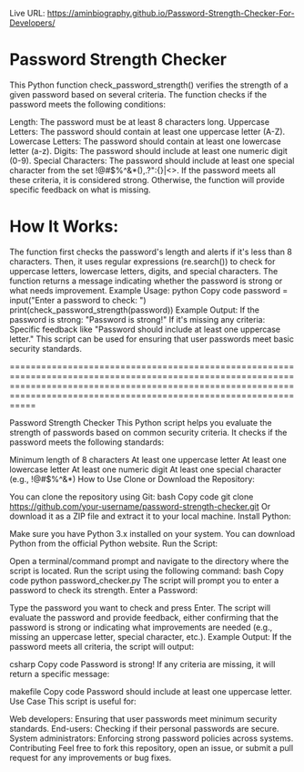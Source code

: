 Live URL: https://aminbiography.github.io/Password-Strength-Checker-For-Developers/


<h1>Password Strength Checker</h1>
This Python function check_password_strength() verifies the strength of a given password based on several criteria. The function checks if the password meets the following conditions:

Length: The password must be at least 8 characters long.
Uppercase Letters: The password should contain at least one uppercase letter (A-Z).
Lowercase Letters: The password should contain at least one lowercase letter (a-z).
Digits: The password should include at least one numeric digit (0-9).
Special Characters: The password should include at least one special character from the set !@#$%^&*(),.?":{}|<>.
If the password meets all these criteria, it is considered strong. Otherwise, the function will provide specific feedback on what is missing.

<h1>How It Works:</h1>
The function first checks the password's length and alerts if it's less than 8 characters.
Then, it uses regular expressions (re.search()) to check for uppercase letters, lowercase letters, digits, and special characters.
The function returns a message indicating whether the password is strong or what needs improvement.
Example Usage:
python
Copy code
password = input("Enter a password to check: ")
print(check_password_strength(password))
Example Output:
If the password is strong: "Password is strong!"
If it's missing any criteria: Specific feedback like "Password should include at least one uppercase letter."
This script can be used for ensuring that user passwords meet basic security standards.




=============================================================================================================================================================================================================================




Password Strength Checker
This Python script helps you evaluate the strength of passwords based on common security criteria. It checks if the password meets the following standards:

Minimum length of 8 characters
At least one uppercase letter
At least one lowercase letter
At least one numeric digit
At least one special character (e.g., !@#$%^&*)
How to Use
Clone or Download the Repository:

You can clone the repository using Git:
bash
Copy code
git clone https://github.com/your-username/password-strength-checker.git
Or download it as a ZIP file and extract it to your local machine.
Install Python:

Make sure you have Python 3.x installed on your system. You can download Python from the official Python website.
Run the Script:

Open a terminal/command prompt and navigate to the directory where the script is located.
Run the script using the following command:
bash
Copy code
python password_checker.py
The script will prompt you to enter a password to check its strength.
Enter a Password:

Type the password you want to check and press Enter.
The script will evaluate the password and provide feedback, either confirming that the password is strong or indicating what improvements are needed (e.g., missing an uppercase letter, special character, etc.).
Example Output:
If the password meets all criteria, the script will output:

csharp
Copy code
Password is strong!
If any criteria are missing, it will return a specific message:

makefile
Copy code
Password should include at least one uppercase letter.
Use Case
This script is useful for:

Web developers: Ensuring that user passwords meet minimum security standards.
End-users: Checking if their personal passwords are secure.
System administrators: Enforcing strong password policies across systems.
Contributing
Feel free to fork this repository, open an issue, or submit a pull request for any improvements or bug fixes.



